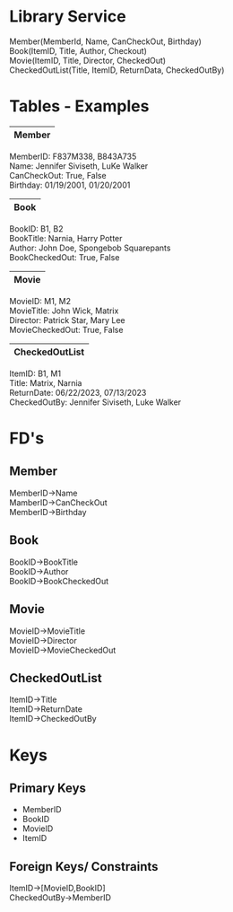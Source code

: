 # Library Service

Member(MemberId, Name, CanCheckOut, Birthday)  
Book(ItemID, Title, Author, Checkout)  
Movie(ItemID, Title, Director, CheckedOut)  
CheckedOutList(Title, ItemID, ReturnData, CheckedOutBy)  

# Tables - Examples
| Member     | 
|------------|

MemberID: F837M338, B843A735  
Name: Jennifer Siviseth, LuKe Walker  
CanCheckOut: True, False   
Birthday: 01/19/2001, 01/20/2001

| Book       | 
|------------|

BookID: B1, B2  
BookTitle: Narnia, Harry Potter  
Author: John Doe, Spongebob Squarepants  
BookCheckedOut: True, False 

| Movie      | 
|------------|

MovieID: M1, M2  
MovieTitle: John Wick, Matrix  
Director: Patrick Star, Mary Lee  
MovieCheckedOut: True, False

| CheckedOutList| 
|------------|

ItemID: B1, M1  
Title: Matrix, Narnia   
ReturnDate: 06/22/2023, 07/13/2023  
CheckedOutBy: Jennifer Siviseth, Luke Walker  

# FD's
Member 
- 
MemberID->Name  
MamberID->CanCheckOut  
MemberID->Birthday  

Book
-
BookID->BookTitle  
BookID->Author  
BookID->BookCheckedOut  

Movie  
-
MovieID->MovieTitle  
MovieID->Director  
MovieID->MovieCheckedOut  

CheckedOutList  
-
ItemID->Title  
ItemID->ReturnDate  
ItemID->CheckedOutBy

# Keys
Primary Keys  
-
* MemberID  
* BookID  
* MovieID  
* ItemID  

Foreign Keys/ Constraints
-
ItemID->[MovieID,BookID]  
CheckedOutBy->MemberID